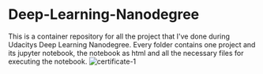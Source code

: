# Deep-Learning-Nanodegree
This is a container repository for all the project that I've done during Udacitys Deep Learning Nanodegree. 
Every folder contains one project and its jupyter notebook, the notebook as html and all the necessary files for executing the notebook.
![certificate-1](https://user-images.githubusercontent.com/28708021/45624878-de717c80-ba8b-11e8-92cf-1d4ae516544e.png)

